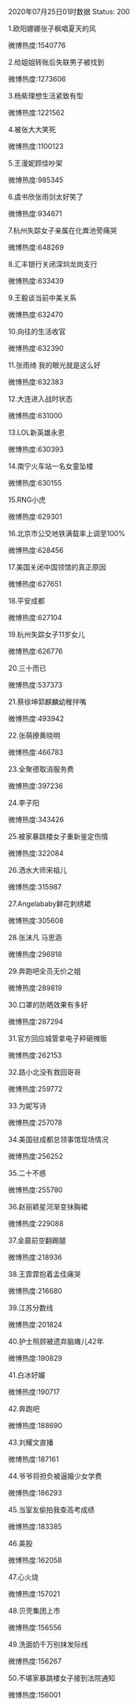 2020年07月25日01时数据
Status: 200

1.欧阳娜娜张子枫唱夏天的风

微博热度:1540776

2.给姐姐转账后失联男子被找到

微博热度:1273606

3.杨紫理想生活紧致有型

微博热度:1221562

4.被张大大笑死

微博热度:1100123

5.王漫妮顾佳吵架

微博热度:985345

6.虞书欣张雨剑太好笑了

微博热度:934671

7.杭州失踪女子亲属在化粪池旁痛哭

微博热度:648269

8.汇丰银行关闭深圳龙岗支行

微博热度:633439

9.王毅谈当前中美关系

微博热度:632470

10.向往的生活收官

微博热度:632390

11.张雨绮 我的眼光就是这么好

微博热度:632383

12.大连进入战时状态

微博热度:631000

13.LOL新英雄永恩

微博热度:630393

14.南宁火车站一名女童坠楼

微博热度:630155

15.RNG小虎

微博热度:629301

16.北京市公交地铁满载率上调至100%

微博热度:628456

17.美国关闭中国领馆的真正原因

微博热度:627651

18.平安成都

微博热度:627104

19.杭州失踪女子11岁女儿

微博热度:626776

20.三十而已

微博热度:537373

21.蔡徐坤郭麒麟幼稚拌嘴

微博热度:493942

22.张萌撩黄晓明

微博热度:466783

23.全聚德取消服务费

微博热度:397236

24.李子阳

微博热度:343426

25.被家暴跳楼女子重新鉴定伤情

微博热度:322084

26.洒水大师宋祖儿

微博热度:315987

27.Angelababy鲜花刺绣裙

微博热度:305608

28.张沫凡 马思涵

微博热度:296918

29.奔跑吧全员无价之姐

微博热度:289819

30.口罩的防晒效果有多好

微博热度:287294

31.官方回应城管拿电子秤砸摊贩

微博热度:262153

32.路小北没有救回哥哥

微博热度:259772

33.为妮写诗

微博热度:257078

34.美国驻成都总领事馆现场情况

微博热度:256252

35.二十不惑

微博热度:255780

36.赵丽颖星河渐变抹胸裙

微博热度:229088

37.金晨前空翻踢腿

微博热度:218936

38.王霏霏抱着孟佳痛哭

微博热度:216680

39.江苏分数线

微博热度:201824

40.护士照顾被遗弃脑瘫儿42年

微博热度:190829

41.白冰好媚

微博热度:190717

42.奔跑吧

微博热度:188690

43.刘耀文直播

微博热度:187161

44.爷爷将担负被逼婚少女学费

微博热度:186293

45.当室友偷拍我查高考成绩

微博热度:183385

46.美股

微博热度:162058

47.心火烧

微博热度:157021

48.贝壳集团上市

微博热度:156556

49.洗面奶千万别抹发际线

微博热度:156267

50.不堪家暴跳楼女子接到法院通知

微博热度:156001

